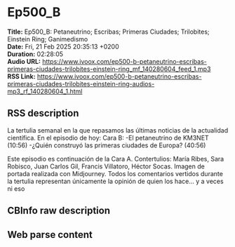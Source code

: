 # Ep500_B  
**Title:** Ep500_B: Petaneutrino; Escribas; Primeras Ciudades; Trilobites; Einstein Ring; Ganimedismo  
**Date:** Fri, 21 Feb 2025 20:35:13 +0200  
**Duration:** 02:28:05  
**Audio URL:** https://www.ivoox.com/ep500-b-petaneutrino-escribas-primeras-ciudades-trilobites-einstein-ring_mf_140280604_feed_1.mp3  
**RSS Link:** https://www.ivoox.com/ep500-b-petaneutrino-escribas-primeras-ciudades-trilobites-einstein-ring-audios-mp3_rf_140280604_1.html  

## RSS description
La tertulia semanal en la que repasamos las últimas noticias de la actualidad científica. En el episodio de hoy:
Cara B:
-El petaneutrino de KM3NET (10:56)
-¿Quién construyó las primeras ciudades de Europa? (40:56)

Este episodio es continuación de la Cara A.
Contertulios: María Ribes, Sara Robisco, Juan Carlos Gil, Francis Villatoro, Héctor Socas. Imagen de portada realizada con Midjourney. Todos los comentarios vertidos durante la tertulia representan únicamente la opinión de quien los hace... y a veces ni eso

## CBInfo raw description


## Web parse content

